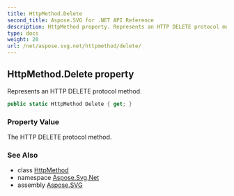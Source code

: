```yaml
---
title: HttpMethod.Delete
second_title: Aspose.SVG for .NET API Reference
description: HttpMethod property. Represents an HTTP DELETE protocol method
type: docs
weight: 20
url: /net/aspose.svg.net/httpmethod/delete/
---
```

## HttpMethod.Delete property

Represents an HTTP DELETE protocol method.

```csharp
public static HttpMethod Delete { get; }
```

### Property Value

The HTTP DELETE protocol method.

### See Also

* class [HttpMethod](../)
* namespace [Aspose.Svg.Net](../../httpmethod/)
* assembly [Aspose.SVG](../../../)
